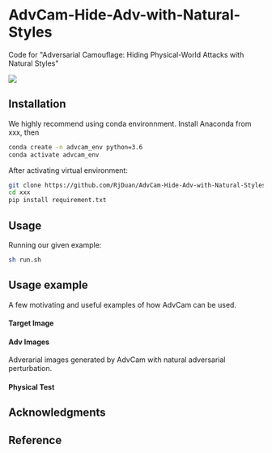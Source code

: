 # AdvCam-Hide-Adv-with-Natural-Styles

Code for "Adversarial Camouflage: Hiding Physical-World Attacks with Natural Styles"

![](header.png)

## Installation
We highly recommend using conda environnment.
Install Anaconda from xxx, then 

```sh
conda create -n advcam_env python=3.6
conda activate advcam_env
```
After activating virtual environment:
```sh
git clone https://github.com/RjDuan/AdvCam-Hide-Adv-with-Natural-Styles
cd xxx
pip install requirement.txt
```


## Usage
Running our given example:
```sh
sh run.sh
```
## Usage example

A few motivating and useful examples of how AdvCam can be used. 
#### Target Image
#### Adv Images
Adverarial images generated by AdvCam with natural adversarial perturbation.
#### Physical Test


## Acknowledgments



## Reference


<!-- Markdown link & img dfn's -->
[npm-image]: https://img.shields.io/npm/v/datadog-metrics.svg?style=flat-square
[npm-url]: https://npmjs.org/package/datadog-metrics
[npm-downloads]: https://img.shields.io/npm/dm/datadog-metrics.svg?style=flat-square
[travis-image]: https://img.shields.io/travis/dbader/node-datadog-metrics/master.svg?style=flat-square
[travis-url]: https://travis-ci.org/dbader/node-datadog-metrics
[wiki]: https://github.com/yourname/yourproject/wiki
